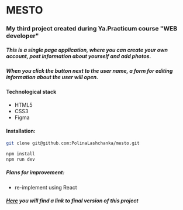 # MESTO
### My third project created during Ya.Practicum course "WEB developer"
##### This is a single page application, where you can create your own account, post information about yourself and add photos.
##### When you click the button next to the user name, a form for editing information about the user will open.
#### Technological stack
- HTML5
- CSS3
- Figma
#### Installation:
```bash
git clone git@github.com:PolinaLashchanka/mesto.git

npm install
npm run dev
```
##### Plans for improvement: 
- re-implement using React
##### *[Here](https://polinalashchanka.github.io/react-mesto-auth/) you will find a link to final version of this project*
